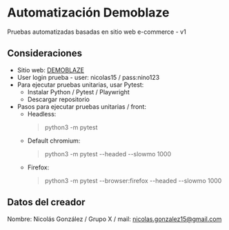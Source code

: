 # Automatización Demoblaze
Pruebas automatizadas basadas en sitio web e-commerce - v1

## Consideraciones
- Sitio web: [DEMOBLAZE](https://demoblaze.com)
- User login prueba - user: nicolas15 / pass:nino123
- Para ejecutar pruebas unitarias, usar Pytest:
  - Instalar Python / Pytest / Playwright
  - Descargar repositorio
- Pasos para ejecutar pruebas unitarias / front:
  - Headless:
    > python3 -m pytest
  - Default chromium:
    > python3 -m pytest --headed --slowmo 1000
  - Firefox:
    > python3 -m pytest --browser:firefox --headed --slowmo 1000

## Datos del creador
Nombre: Nicolás González / Grupo X / mail: nicolas.gonzalez15@gmail.com

